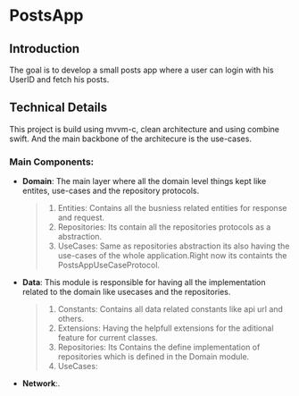 # PostsApp

## Introduction
The goal is to develop a small posts app where a user can login with his UserID and fetch his posts.
    
## Technical Details
This project is build using mvvm-c, clean architecture and using combine swift. And the main backbone of the architecure is the use-cases.
 
 ### Main Components:
 * **Domain**: The main layer where all the domain level things kept like entites, use-cases and the repository protocols.
   > 1. Entities: Contains all the busniess related entities for response and request.
   > 2. Repositories: Its contain all the repositories protocols as a abstraction.
   > 3. UseCases: Same as repositories abstraction its also having the use-cases of the whole application.Right now its containts the PostsAppUseCaseProtocol.
 
 * **Data**: This module is responsible for having all the implementation related to the domain like usecases and the repositories.
   > 1. Constants: Contains all data related constants like api url and others.
   > 2. Extensions: Having the helpfull extensions for the aditional feature for current classes.
   > 4. Repositories: Its Contains the define implementation of repositories which is defined in the Domain module.
   > 5. UseCases: 
 
  * **Network**:.
